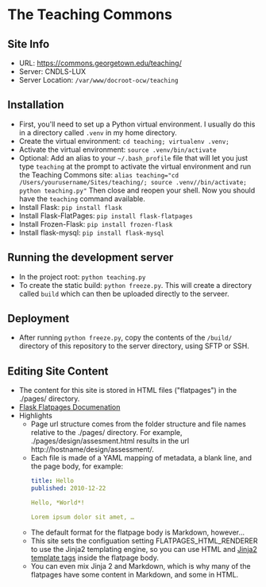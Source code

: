 # The Teaching Commons
## Site Info
* URL: https://commons.georgetown.edu/teaching/
* Server: CNDLS-LUX
* Server Location: `/var/www/docroot-ocw/teaching`

## Installation
* First, you'll need to set up a Python virtual environment. I usually do this in a directory called `.venv` in my home directory.
* Create the virtual environment: `cd teaching; virtualenv .venv;`
* Activate the virtual environment: `source .venv/bin/activate`
* Optional: Add an alias to your ``~/.bash_profile`` file that will let you just type `teaching` at the prompt to activate the virtual environment and run the Teaching Commons site: `alias teaching="cd /Users/yourusername/Sites/teaching/; source .venv//bin/activate; python teaching.py"` Then close and reopen your shell. Now you should have the `teaching` command available.
* Install Flask: `pip install flask`
* Install Flask-FlatPages: `pip install flask-flatpages`
* Install Frozen-Flask: `pip install frozen-flask`
* Install flask-mysql: `pip install flask-mysql`

## Running the development server
* In the project root: `python teaching.py`
* To create the static build: `python freeze.py`. This will create a directory called `build` which can then be uploaded directly to the serveer.

## Deployment
* After running `python freeze.py`, copy the contents of the `/build/` directory of this repository to the server directory, using SFTP or SSH.

## Editing Site Content
* The content for this site is stored in HTML files ("flatpages") in the ./pages/ directory.
* [Flask Flatpages Documenation](http://flask-flatpages.readthedocs.io/en/latest/)
* Highlights
  * Page url structure comes from the folder structure and file names relative to the ./pages/ directory. For example, ./pages/design/assesment.html results in the url http://hostname/design/assessment/.
  * Each file is made of a YAML mapping of metadata, a blank line, and the page body, for example:
    ```YAML
    title: Hello
    published: 2010-12-22

    Hello, *World*!

    Lorem ipsum dolor sit amet, …
    ```
  * The default format for the flatpage body is Markdown, however...
  * This site sets the configuation setting FLATPAGES_HTML_RENDERER to use the Jinja2 templating engine, so you can use HTML and [Jinja2 template tags](http://jinja.pocoo.org/docs/2.10/templates/) inside the flatpage body.
  * You can even mix Jinja 2 and Markdown, which is why many of the flatpages have some content in Markdown, and some in HTML.
